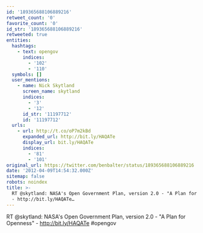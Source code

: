 ```yaml
---
id: '189365688106889216'
retweet_count: '0'
favorite_count: '0'
id_str: '189365688106889216'
retweeted: true
entities:
  hashtags:
    - text: opengov
      indices:
        - '102'
        - '110'
  symbols: []
  user_mentions:
    - name: Nick Skytland
      screen_name: skytland
      indices:
        - '3'
        - '12'
      id_str: '11197712'
      id: '11197712'
  urls:
    - url: http://t.co/oP7m2kBd
      expanded_url: http://bit.ly/HAQATe
      display_url: bit.ly/HAQATe
      indices:
        - '81'
        - '101'
original_url: https://twitter.com/benbalter/status/189365688106889216
date: '2012-04-09T14:54:32.000Z'
sitemap: false
robots: noindex
title: >-
  RT @skytland: NASA's Open Government Plan, version 2.0 - "A Plan for Openness"
  - http://bit.ly/HAQATe…
---
```


RT @skytland: NASA's Open Government Plan, version 2.0 - "A Plan for Openness" - http://bit.ly/HAQATe #opengov